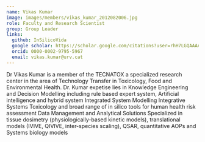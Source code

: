 ```yaml
---
name: Vikas Kumar
image: images/members/vikas_kumar_2012082006.jpg
role: Faculty and Research Scientist
group: Group Leader
links:
  github: InSilicoVida
  google scholar: https://scholar.google.com/citations?user=rhH7LGQAAAAJ
  orcid: 0000-0002-9795-5967
  email: vikas.kumar@urv.cat
---
```


Dr Vikas Kumar is a member of the TECNATOX a specialized research center in the area of Technology Transfer in Toxicology, Food and Environmental Health. Dr. Kumar expetise lies in 
Knowledge Engineering and Decision Modelling including rule based expert system, Artificial intelligence and hybrid system
Integrated System Modelling
Integrative Systems Toxicology and broad range of in silico tools for human health risk assessment
Data Management and Analytical Solutions
Specialized in tissue dosimetry (physiologically-based kinetic models), translational models (IVIVE, QIVIVE, inter-species scaling), QSAR, quantitative AOPs and Systems biology models

 

